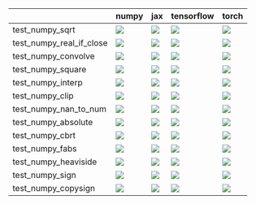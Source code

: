 |                          | numpy                                                                                                                                                                                  | jax                                                                                                                                                                                    | tensorflow                                                                                                                                                                             | torch                                                                                                                                                                                  |
|:-------------------------|:---------------------------------------------------------------------------------------------------------------------------------------------------------------------------------------|:---------------------------------------------------------------------------------------------------------------------------------------------------------------------------------------|:---------------------------------------------------------------------------------------------------------------------------------------------------------------------------------------|:---------------------------------------------------------------------------------------------------------------------------------------------------------------------------------------|
| test_numpy_sqrt          | <a href="https://github.com/unifyai/ivy/actions/runs/3958342682/jobs/6779820434" rel="noopener noreferrer" target="_blank"><img src=https://img.shields.io/badge/-success-success></a> | <a href="https://github.com/unifyai/ivy/actions/runs/3948437159/jobs/6758424932" rel="noopener noreferrer" target="_blank"><img src=https://img.shields.io/badge/-success-success></a> | <a href="https://github.com/unifyai/ivy/actions/runs/3948437159/jobs/6758424932" rel="noopener noreferrer" target="_blank"><img src=https://img.shields.io/badge/-success-success></a> | <a href="https://github.com/unifyai/ivy/actions/runs/3948437159/jobs/6758424932" rel="noopener noreferrer" target="_blank"><img src=https://img.shields.io/badge/-success-success></a> |
| test_numpy_real_if_close | <a href="https://github.com/unifyai/ivy/actions/runs/3958342682/jobs/6779820919" rel="noopener noreferrer" target="_blank"><img src=https://img.shields.io/badge/-success-success></a> | <a href="https://github.com/unifyai/ivy/actions/runs/3948437159/jobs/6758424932" rel="noopener noreferrer" target="_blank"><img src=https://img.shields.io/badge/-success-success></a> | <a href="https://github.com/unifyai/ivy/actions/runs/3948437159/jobs/6758424932" rel="noopener noreferrer" target="_blank"><img src=https://img.shields.io/badge/-success-success></a> | <a href="https://github.com/unifyai/ivy/actions/runs/3948437159/jobs/6758424932" rel="noopener noreferrer" target="_blank"><img src=https://img.shields.io/badge/-success-success></a> |
| test_numpy_convolve      | <a href="https://github.com/unifyai/ivy/actions/runs/3948437159/jobs/6758424932" rel="noopener noreferrer" target="_blank"><img src=https://img.shields.io/badge/-failure-red></a>     | <a href="https://github.com/unifyai/ivy/actions/runs/3948437159/jobs/6758424932" rel="noopener noreferrer" target="_blank"><img src=https://img.shields.io/badge/-failure-red></a>     | <a href="https://github.com/unifyai/ivy/actions/runs/3958342682/jobs/6779840198" rel="noopener noreferrer" target="_blank"><img src=https://img.shields.io/badge/-failure-red></a>     | <a href="https://github.com/unifyai/ivy/actions/runs/3958342682/jobs/6779833408" rel="noopener noreferrer" target="_blank"><img src=https://img.shields.io/badge/-failure-red></a>     |
| test_numpy_square        | <a href="null" rel="noopener noreferrer" target="_blank"><img src=https://img.shields.io/badge/-success-success></a>                                                                   | <a href="https://github.com/unifyai/ivy/actions/runs/3948437159/jobs/6758424932" rel="noopener noreferrer" target="_blank"><img src=https://img.shields.io/badge/-success-success></a> | <a href="https://github.com/unifyai/ivy/actions/runs/3958083619/jobs/6779237904" rel="noopener noreferrer" target="_blank"><img src=https://img.shields.io/badge/-success-success></a> | <a href="https://github.com/unifyai/ivy/actions/runs/3958083619/jobs/6779239095" rel="noopener noreferrer" target="_blank"><img src=https://img.shields.io/badge/-success-success></a> |
| test_numpy_interp        | <a href="https://github.com/unifyai/ivy/actions/runs/3948437159/jobs/6758424932" rel="noopener noreferrer" target="_blank"><img src=https://img.shields.io/badge/-failure-red></a>     | <a href="https://github.com/unifyai/ivy/actions/runs/3948437159/jobs/6758424932" rel="noopener noreferrer" target="_blank"><img src=https://img.shields.io/badge/-failure-red></a>     | <a href="https://github.com/unifyai/ivy/actions/runs/3948437159/jobs/6758424932" rel="noopener noreferrer" target="_blank"><img src=https://img.shields.io/badge/-failure-red></a>     | <a href="https://github.com/unifyai/ivy/actions/runs/3948437159/jobs/6758424932" rel="noopener noreferrer" target="_blank"><img src=https://img.shields.io/badge/-failure-red></a>     |
| test_numpy_clip          | <a href="null" rel="noopener noreferrer" target="_blank"><img src=https://img.shields.io/badge/-success-success></a>                                                                   | <a href="https://github.com/unifyai/ivy/actions/runs/3972880334/jobs/6811158981" rel="noopener noreferrer" target="_blank"><img src=https://img.shields.io/badge/-success-success></a> | <a href="https://github.com/unifyai/ivy/actions/runs/3958342682/jobs/6779819528" rel="noopener noreferrer" target="_blank"><img src=https://img.shields.io/badge/-success-success></a> | <a href="https://github.com/unifyai/ivy/actions/runs/3958585409/jobs/6780363773" rel="noopener noreferrer" target="_blank"><img src=https://img.shields.io/badge/-success-success></a> |
| test_numpy_nan_to_num    | <a href="https://github.com/unifyai/ivy/actions/runs/3948437159/jobs/6758424932" rel="noopener noreferrer" target="_blank"><img src=https://img.shields.io/badge/-failure-red></a>     | <a href="https://github.com/unifyai/ivy/actions/runs/3958342682/jobs/6779822670" rel="noopener noreferrer" target="_blank"><img src=https://img.shields.io/badge/-failure-red></a>     | <a href="https://github.com/unifyai/ivy/actions/runs/3958342682/jobs/6779833939" rel="noopener noreferrer" target="_blank"><img src=https://img.shields.io/badge/-failure-red></a>     | <a href="https://github.com/unifyai/ivy/actions/runs/3958342682/jobs/6779837731" rel="noopener noreferrer" target="_blank"><img src=https://img.shields.io/badge/-failure-red></a>     |
| test_numpy_absolute      | <a href="https://github.com/unifyai/ivy/actions/runs/3972880334/jobs/6811158981" rel="noopener noreferrer" target="_blank"><img src=https://img.shields.io/badge/-success-success></a> | <a href="https://github.com/unifyai/ivy/actions/runs/3972880334/jobs/6811158981" rel="noopener noreferrer" target="_blank"><img src=https://img.shields.io/badge/-success-success></a> | <a href="https://github.com/unifyai/ivy/actions/runs/3972880334/jobs/6811158981" rel="noopener noreferrer" target="_blank"><img src=https://img.shields.io/badge/-success-success></a> | <a href="https://github.com/unifyai/ivy/actions/runs/3972880334/jobs/6811158981" rel="noopener noreferrer" target="_blank"><img src=https://img.shields.io/badge/-success-success></a> |
| test_numpy_cbrt          | <a href="https://github.com/unifyai/ivy/actions/runs/3972880334/jobs/6811158981" rel="noopener noreferrer" target="_blank"><img src=https://img.shields.io/badge/-success-success></a> | <a href="https://github.com/unifyai/ivy/actions/runs/3972880334/jobs/6811158981" rel="noopener noreferrer" target="_blank"><img src=https://img.shields.io/badge/-success-success></a> | <a href="https://github.com/unifyai/ivy/actions/runs/3972880334/jobs/6811158981" rel="noopener noreferrer" target="_blank"><img src=https://img.shields.io/badge/-success-success></a> | <a href="https://github.com/unifyai/ivy/actions/runs/3972880334/jobs/6811158981" rel="noopener noreferrer" target="_blank"><img src=https://img.shields.io/badge/-success-success></a> |
| test_numpy_fabs          | <a href="https://github.com/unifyai/ivy/actions/runs/3948437159/jobs/6758424932" rel="noopener noreferrer" target="_blank"><img src=https://img.shields.io/badge/-success-success></a> | <a href="https://github.com/unifyai/ivy/actions/runs/3958083619/jobs/6779240601" rel="noopener noreferrer" target="_blank"><img src=https://img.shields.io/badge/-success-success></a> | <a href="https://github.com/unifyai/ivy/actions/runs/3948437159/jobs/6758424932" rel="noopener noreferrer" target="_blank"><img src=https://img.shields.io/badge/-success-success></a> | <a href="https://github.com/unifyai/ivy/actions/runs/3958083619/jobs/6779239095" rel="noopener noreferrer" target="_blank"><img src=https://img.shields.io/badge/-success-success></a> |
| test_numpy_heaviside     | <a href="https://github.com/unifyai/ivy/actions/runs/3948437159/jobs/6758424932" rel="noopener noreferrer" target="_blank"><img src=https://img.shields.io/badge/-failure-red></a>     | <a href="https://github.com/unifyai/ivy/actions/runs/3958342682/jobs/6779820434" rel="noopener noreferrer" target="_blank"><img src=https://img.shields.io/badge/-success-success></a> | <a href="https://github.com/unifyai/ivy/actions/runs/3948437159/jobs/6758424932" rel="noopener noreferrer" target="_blank"><img src=https://img.shields.io/badge/-success-success></a> | <a href="https://github.com/unifyai/ivy/actions/runs/3958342682/jobs/6779837731" rel="noopener noreferrer" target="_blank"><img src=https://img.shields.io/badge/-success-success></a> |
| test_numpy_sign          | <a href="https://github.com/unifyai/ivy/actions/runs/3948437159/jobs/6758424932" rel="noopener noreferrer" target="_blank"><img src=https://img.shields.io/badge/-success-success></a> | <a href="https://github.com/unifyai/ivy/actions/runs/3948437159/jobs/6758424932" rel="noopener noreferrer" target="_blank"><img src=https://img.shields.io/badge/-success-success></a> | <a href="https://github.com/unifyai/ivy/actions/runs/3958342682/jobs/6779820434" rel="noopener noreferrer" target="_blank"><img src=https://img.shields.io/badge/-success-success></a> | <a href="https://github.com/unifyai/ivy/actions/runs/3958342682/jobs/6779824367" rel="noopener noreferrer" target="_blank"><img src=https://img.shields.io/badge/-success-success></a> |
| test_numpy_copysign      | <a href="https://github.com/unifyai/ivy/actions/runs/3948437159/jobs/6758424932" rel="noopener noreferrer" target="_blank"><img src=https://img.shields.io/badge/-success-success></a> | <a href="https://github.com/unifyai/ivy/actions/runs/3958342682/jobs/6779813793" rel="noopener noreferrer" target="_blank"><img src=https://img.shields.io/badge/-success-success></a> | <a href="https://github.com/unifyai/ivy/actions/runs/3948437159/jobs/6758424932" rel="noopener noreferrer" target="_blank"><img src=https://img.shields.io/badge/-success-success></a> | <a href="https://github.com/unifyai/ivy/actions/runs/3958083619/jobs/6779242637" rel="noopener noreferrer" target="_blank"><img src=https://img.shields.io/badge/-success-success></a> |